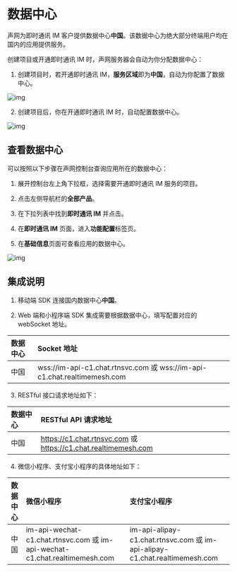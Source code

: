 # 数据中心

声网为即时通讯 IM 客户提供数据中心**中国**。该数据中心为绝大部分终端用户均在国内的应用提供服务。

创建项目或开通即时通讯 IM 时，声网服务器会自动为你分配数据中心：

1. 创建项目时，若开通即时通讯 IM，**服务区域**即为**中国**，自动为你配置了数据中心。

![img](/images/product/enable_im/data_center_config1.png)

2. 创建项目后，你在开通即时通讯 IM 时，自动配置数据中心。

![img](/images/product/enable_im/data_center_config2.png)

## 查看数据中心

可以按照以下步骤在声网控制台查询应用所在的数据中心：

1. 展开控制台左上角下拉框，选择需要开通即时通讯 IM 服务的项目。

2. 点击左侧导航栏的**全部产品**。

3. 在下拉列表中找到**即时通讯 IM** 并点击。

4. 在**即时通讯 IM** 页面，进入**功能配置**标签页。

5. 在**基础信息**页面可查看应用的数据中心。

![img](/images/product/enable_im/data_center_view.png)

## 集成说明

1. 移动端 SDK 连接国内数据中心**中国**。

2. Web 端和小程序端 SDK 集成需要根据数据中心，填写配置对应的 webSocket 地址。

| 数据中心 | Socket 地址          |
| :--------- | :----- | 
| 中国      |  wss://im-api-c1.chat.rtnsvc.com 或  wss://im-api-c1.chat.realtimemesh.com       |

3. RESTful 接口请求地址如下：

| 数据中心 | RESTful API 请求地址                   |
| :--------- | :----- |
| 中国      | https://c1.chat.rtnsvc.com 或 https://c1.chat.realtimemesh.com   |

4. 微信小程序、支付宝小程序的具体地址如下：

| 数据中心 | 微信小程序      | 支付宝小程序           |
| :--------- | :----- | :----- |
| 中国     | im-api-wechat-c1.chat.rtnsvc.com 或 im-api-wechat-c1.chat.realtimemesh.com | im-api-alipay-c1.chat.rtnsvc.com 或 im-api-alipay-c1.chat.realtimemesh.com   |


